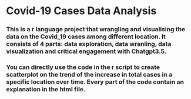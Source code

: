 # Covid-19 Cases Data Analysis

### This is a r language project that wrangling and visualising the data on the Covid_19 cases among different location. It consists of 4 parts: data exploration, data wranling, data visualization and critical engagement with Chatgpt3.5.

### You can directly use the code in the r script to create scatterplot on the trend of the increase in total cases in a specific location over time. Every part of the code contain an explanation in the html file.
